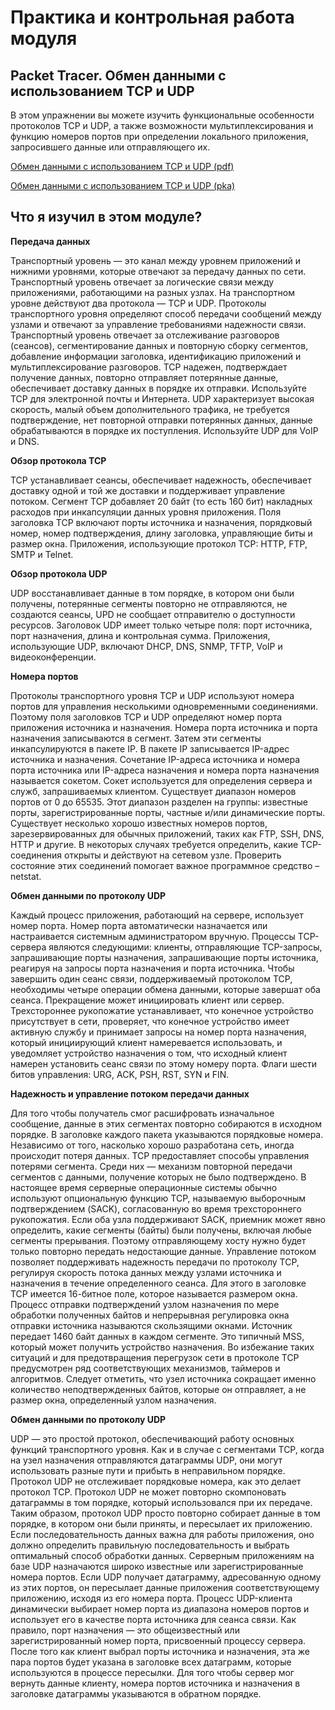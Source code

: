 #  Практика и контрольная работа модуля

<!-- 14.8.1 -->
## Packet Tracer. Обмен данными с использованием TCP и UDP

В этом упражнении вы можете изучить функциональные особенности протоколов TCP и UDP, а также возможности мультиплексирования и функцию номеров портов при определении локального приложения, запросившего данные или отправляющего их.

[Обмен данными с использованием TCP и UDP (pdf)](./assets/14.8.1-packet-tracer---tcp-and-udp-communications.pdf)

[Обмен данными с использованием TCP и UDP (pka)](./assets/14.8.1-packet-tracer---tcp-and-udp-communications.pka)

<!-- 14.8.2 -->
##  Что я изучил в этом модуле?

**Передача данных**

Транспортный уровень — это канал между уровнем приложений и нижними уровнями, которые отвечают за передачу данных по сети. Транспортный уровень отвечает за логические связи между приложениями, работающими на разных узлах. На транспортном уровне действуют два протокола — TCP и UDP. Протоколы транспортного уровня определяют способ передачи сообщений между узлами и отвечают за управление требованиями надежности связи. Транспортный уровень отвечает за отслеживание разговоров (сеансов), сегментирование данных и повторную сборку сегментов, добавление информации заголовка, идентификацию приложений и мультиплексирование разговоров. TCP надежен, подтверждает получение данных, повторно отправляет потерянные данные, обеспечивает доставку данных в порядке их отправки. Используйте TCP для электронной почты и Интернета. UDP характеризует высокая скорость, малый объем дополнительного трафика, не требуется подтверждение, нет повторной отправки потерянных данных, данные обрабатываются в порядке их поступления. Используйте UDP для VoIP и DNS.

**Обзор протокола TCP**

TCP устанавливает сеансы, обеспечивает надежность, обеспечивает доставку одной и той же доставки и поддерживает управление потоком. Сегмент TCP добавляет 20 байт (то есть 160 бит) накладных расходов при инкапсуляции данных уровня приложения. Поля заголовка TCP включают порты источника и назначения, порядковый номер, номер подтверждения, длину заголовка, управляющие биты и размер окна. Приложения, использующие протокол TCP: HTTP, FTP, SMTP и Telnet.

**Обзор протокола UDP**

UDP восстанавливает данные в том порядке, в котором они были получены, потерянные сегменты повторно не отправляются, не создаются сеансы, UPD не сообщает отправителю о доступности ресурсов. Заголовок UDP имеет только четыре поля: порт источника, порт назначения, длина и контрольная сумма. Приложения, использующие UDP, включают DHCP, DNS, SNMP, TFTP, VoIP и видеоконференции.

**Номера портов**

Протоколы транспортного уровня TCP и UDP используют номера портов для управления несколькими одновременными соединениями. Поэтому поля заголовков TCP и UDP определяют номер порта приложения источника и назначения. Номера порта источника и порта назначения записываются в сегмент. Затем эти сегменты инкапсулируются в пакете IP. В пакете IP записывается IP-адрес источника и назначения. Сочетание IP-адреса источника и номера порта источника или IP-адреса назначения и номера порта назначения называется сокетом. Сокет используется для определения сервера и служб, запрашиваемых клиентом. Существует диапазон номеров портов от 0 до 65535. Этот диапазон разделен на группы: известные порты, зарегистрированные порты, частные и/или динамические порты. Существует несколько хорошо известных номеров портов, зарезервированных для обычных приложений, таких как FTP, SSH, DNS, HTTP и другие. В некоторых случаях требуется определить, какие TCP-соединения открыты и действуют на сетевом узле. Проверить состояние этих соединений помогает важное программное средство – netstat.

**Обмен данными по протоколу UDP**

Каждый процесс приложения, работающий на сервере, использует номер порта. Номер порта автоматически назначается или настраивается системным администратором вручную. Процессы TCP-сервера являются следующими: клиенты, отправляющие TCP-запросы, запрашивающие порты назначения, запрашивающие порты источника, реагируя на запросы порта назначения и порта источника. Чтобы завершить один сеанс связи, поддерживаемый протоколом TCP, необходимы четыре операции обмена данными, которые завершат оба сеанса. Прекращение может инициировать клиент или сервер. Трехстороннее рукопожатие устанавливает, что конечное устройство присутствует в сети, проверяет, что конечное устройство имеет активную службу и принимает запросы на номер порта назначения, который инициирующий клиент намеревается использовать, и уведомляет устройство назначения о том, что исходный клиент намерен установить сеанс связи по этому номеру порта. Флаги шести битов управления: URG, ACK, PSH, RST, SYN и FIN.

**Надежность и управление потоком передачи данных**

Для того чтобы получатель смог расшифровать изначальное сообщение, данные в этих сегментах повторно собираются в исходном порядке. В заголовке каждого пакета указываются порядковые номера. Независимо от того, насколько хорошо разработана сеть, иногда происходит потеря данных. TCP предоставляет способы управления потерями сегмента. Среди них — механизм повторной передачи сегментов с данными, получение которых не было подтверждено. В настоящее время серверные операционные системы обычно используют опциональную функцию TCP, называемую выборочным подтверждением (SACK), согласованную во время трехстороннего рукопожатия. Если оба узла поддерживают SACK, приемник может явно определить, какие сегменты (байты) были получены, включая любые сегменты прерывания. Поэтому отправляющему хосту нужно будет только повторно передать недостающие данные. Управление потоком позволяет поддерживать надежность передачи по протоколу TCP, регулируя скорость потока данных между узлами источника и назначения в течение определенного сеанса. Для этого в заголовке TCP имеется 16-битное поле, которое называется размером окна. Процесс отправки подтверждений узлом назначения по мере обработки полученных байтов и непрерывная регулировка окна отправки источника называются скользящими окнами. Источник передает 1460 байт данных в каждом сегменте. Это типичный MSS, который может получить устройство назначения. Во избежание таких ситуаций и для предотвращения перегрузок сети в протоколе TCP предусмотрен ряд соответствующих механизмов, таймеров и алгоритмов. Следует отметить, что узел источника сокращает именно количество неподтвержденных байтов, которые он отправляет, а не размер окна, определенный узлом назначения.

**Обмен данными по протоколу UDP**

UDP — это простой протокол, обеспечивающий работу основных функций транспортного уровня. Как и в случае с сегментами TCP, когда на узел назначения отправляются датаграммы UDP, они могут использовать разные пути и прибыть в неправильном порядке. Протокол UDP не отслеживает порядковые номера, как это делает протокол TCP. Протокол UDP не может повторно скомпоновать датаграммы в том порядке, который использовался при их передаче. Таким образом, протокол UDP просто повторно собирает данные в том порядке, в котором они были приняты, и пересылает их приложению. Если последовательность данных важна для работы приложения, оно должно определить правильную последовательность и выбрать оптимальный способ обработки данных. Серверным приложениям на базе UDP назначаются широко известные или зарегистрированные номера портов. Если UDP получает датаграмму, адресованную одному из этих портов, он пересылает данные приложения соответствующему приложению, исходя из его номера порта. Процесс UDP-клиента динамически выбирает номер порта из диапазона номеров портов и использует его в качестве порта источника для сеанса связи. Как правило, порт назначения — это общеизвестный или зарегистрированный номер порта, присвоенный процессу сервера. После того как клиент выбрал порты источника и назначения, эта же пара портов будет указана в заголовке всех датаграмм, которые используются в процессе пересылки. Для того чтобы сервер мог вернуть данные клиенту, номера портов источника и назначения в заголовке датаграммы указываются в обратном порядке.

<!-- 14.8.3 -->
<!-- quiz -->


